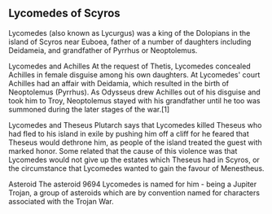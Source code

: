 Lycomedes of Scyros
-------------------
Lycomedes (also known as Lycurgus) was a king of the Dolopians in the island of Scyros near Euboea, father of a number of daughters including Deidameia, and grandfather of Pyrrhus or Neoptolemus.

Lycomedes and Achilles
At the request of Thetis, Lycomedes concealed Achilles in female disguise among his own daughters. At Lycomedes' court Achilles had an affair with Deidamia, which resulted in the birth of Neoptolemus (Pyrrhus). As Odysseus drew Achilles out of his disguise and took him to Troy, Neoptolemus stayed with his grandfather until he too was summoned during the later stages of the war.[1]

Lycomedes and Theseus
Plutarch says that Lycomedes killed Theseus who had fled to his island in exile by pushing him off a cliff for he feared that Theseus would dethrone him, as people of the island treated the guest with marked honor. Some related that the cause of this violence was that Lycomedes would not give up the estates which Theseus had in Scyros, or the circumstance that Lycomedes wanted to gain the favour of Menestheus.

Asteroid
The asteroid 9694 Lycomedes is named for him - being a Jupiter Trojan, a group of asteroids which are by convention named for characters associated with the Trojan War.
